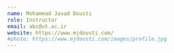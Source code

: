 ```yaml
---
name: Mohammad Javad Dousti
role: Instructor
email: abc@ut.ac.ir
website: https://www.mjdousti.com/
#photo: https://www.mjdousti.com/images/profile.jpg
---
```


